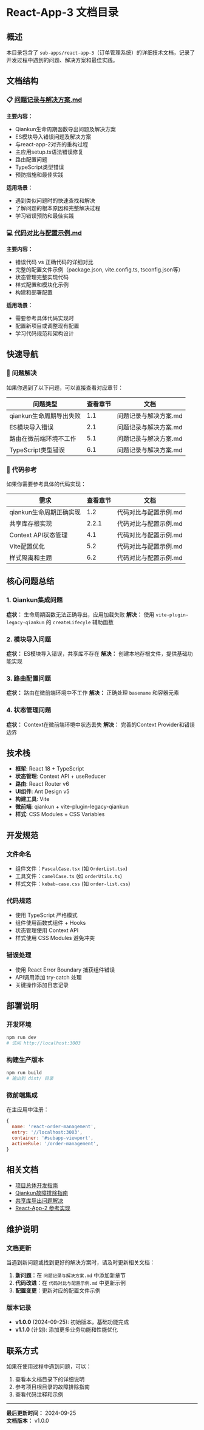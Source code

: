# React-App-3 文档目录

## 概述

本目录包含了 `sub-apps/react-app-3`（订单管理系统）的详细技术文档，记录了开发过程中遇到的问题、解决方案和最佳实践。

## 文档结构

### 📋 [问题记录与解决方案.md](./问题记录与解决方案.md)
**主要内容：**
- Qiankun生命周期函数导出问题及解决方案
- ES模块导入错误问题及解决方案
- 与react-app-2对齐的重构过程
- 主应用setup.ts语法错误修复
- 路由配置问题
- TypeScript类型错误
- 预防措施和最佳实践

**适用场景：**
- 遇到类似问题时的快速查找和解决
- 了解问题的根本原因和完整解决过程
- 学习错误预防和最佳实践

### 💻 [代码对比与配置示例.md](./代码对比与配置示例.md)
**主要内容：**
- 错误代码 vs 正确代码的详细对比
- 完整的配置文件示例（package.json, vite.config.ts, tsconfig.json等）
- 状态管理完整实现代码
- 样式配置和模块化示例
- 构建和部署配置

**适用场景：**
- 需要参考具体代码实现时
- 配置新项目或调整现有配置
- 学习代码规范和架构设计

## 快速导航

### 🔧 问题解决
如果你遇到了以下问题，可以直接查看对应章节：

| 问题类型 | 查看章节 | 文档 |
|---------|----------|------|
| qiankun生命周期导出失败 | 1.1 | 问题记录与解决方案.md |
| ES模块导入错误 | 2.1 | 问题记录与解决方案.md |
| 路由在微前端环境不工作 | 5.1 | 问题记录与解决方案.md |
| TypeScript类型错误 | 6.1 | 问题记录与解决方案.md |

### 📝 代码参考
如果你需要参考具体的代码实现：

| 需求 | 查看章节 | 文档 |
|------|----------|------|
| qiankun生命周期正确实现 | 1.2 | 代码对比与配置示例.md |
| 共享库存根实现 | 2.2.1 | 代码对比与配置示例.md |
| Context API状态管理 | 4.1 | 代码对比与配置示例.md |
| Vite配置优化 | 5.2 | 代码对比与配置示例.md |
| 样式隔离和主题 | 6.2 | 代码对比与配置示例.md |

## 核心问题总结

### 1. Qiankun集成问题
**症状：** 生命周期函数无法正确导出，应用加载失败
**解决：** 使用 `vite-plugin-legacy-qiankun` 的 `createLifecyle` 辅助函数

### 2. 模块导入问题
**症状：** ES模块导入错误，共享库不存在
**解决：** 创建本地存根文件，提供基础功能实现

### 3. 路由配置问题
**症状：** 路由在微前端环境中不工作
**解决：** 正确处理 `basename` 和容器元素

### 4. 状态管理问题
**症状：** Context在微前端环境中状态丢失
**解决：** 完善的Context Provider和错误边界

## 技术栈

- **框架**: React 18 + TypeScript
- **状态管理**: Context API + useReducer
- **路由**: React Router v6
- **UI组件**: Ant Design v5
- **构建工具**: Vite
- **微前端**: qiankun + vite-plugin-legacy-qiankun
- **样式**: CSS Modules + CSS Variables

## 开发规范

### 文件命名
- 组件文件：`PascalCase.tsx` (如 `OrderList.tsx`)
- 工具文件：`camelCase.ts` (如 `orderUtils.ts`)
- 样式文件：`kebab-case.css` (如 `order-list.css`)

### 代码规范
- 使用 TypeScript 严格模式
- 组件使用函数式组件 + Hooks
- 状态管理使用 Context API
- 样式使用 CSS Modules 避免冲突

### 错误处理
- 使用 React Error Boundary 捕获组件错误
- API调用添加 try-catch 处理
- 关键操作添加日志记录

## 部署说明

### 开发环境
```bash
npm run dev
# 访问 http://localhost:3003
```

### 构建生产版本
```bash
npm run build
# 输出到 dist/ 目录
```

### 微前端集成
在主应用中注册：
```javascript
{
  name: 'react-order-management',
  entry: '//localhost:3003',
  container: '#subapp-viewport',
  activeRule: '/order-management',
}
```

## 相关文档

- [项目总体开发指南](../../../docs/DEVELOPMENT_GUIDE.md)
- [Qiankun故障排除指南](../../../docs/qiankun-troubleshooting-guide.md)
- [共享库导出问题解决](../../../shared/EXPORT_ISSUES_RESOLUTION.md)
- [React-App-2 参考实现](../../react-app-2/README.md)

## 维护说明

### 文档更新
当遇到新问题或找到更好的解决方案时，请及时更新相关文档：

1. **新问题**：在 `问题记录与解决方案.md` 中添加新章节
2. **代码改进**：在 `代码对比与配置示例.md` 中更新示例
3. **配置变更**：更新对应的配置文件示例

### 版本记录
- **v1.0.0** (2024-09-25): 初始版本，基础功能完成
- **v1.1.0** (计划): 添加更多业务功能和性能优化

## 联系方式

如果在使用过程中遇到问题，可以：
1. 查看本文档目录下的详细说明
2. 参考项目根目录的故障排除指南
3. 查看代码注释和示例

---

**最后更新时间：** 2024-09-25  
**文档版本：** v1.0.0